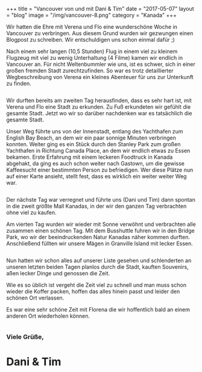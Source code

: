 +++
title = "Vancouver von und mit Dani & Tim"
date = "2017-05-07"
layout = "blog"
image = "/img/vancouver-8.png"
category = "Kanada"
+++

Wir hatten die Ehre mit Verena und Flo eine wunderschöne Woche in Vancouver zu verbringen. Aus diesem Grund wurden wir gezwungen einen Blogpost zu schreiben. Wir entschuldigen uns schon einmal dafür ;)

<!--more-->

Nach einem sehr langen (10,5 Stunden) Flug in einem viel zu kleinem Flugzeug mit viel zu wenig Unterhaltung (4 Filme) kamen wir endlich in Vancouver an. Für nicht Weltenbummler wie uns, ist es schwer, sich in einer großen fremden Stadt zurechtzufinden. So war es trotz detaillierter Wegbeschreibung von Verena ein kleines Abenteuer für uns zur Unterkunft zu finden. 

<img class="blog-post-img-single" src="/img/vancouver-2.png" alt="">


Wir durften bereits am zweiten Tag herausfinden, dass es sehr hart ist, mit Verena und Flo eine Stadt zu erkunden. Zu Fuß erkundeten wir gefühlt die gesamte Stadt. Jetzt wo wir so darüber nachdenken war es tatsächlich die gesamte Stadt. 

Unser Weg führte uns von der Innenstadt, entlang des Yachthafen zum English Bay Beach, an dem wir ein paar sonnige Minuten verbringen konnten. Weiter ging es ein Stück durch den Stanley Park zum großen Yachthafen in Richtung Canada Place, an dem wir endlich etwas zu Essen bekamen. Erste Erfahrung mit einem leckeren Foodtruck in Kanada abgehakt, da ging es auch schon weiter nach Gastown, um die gewisse Kaffeesucht einer bestimmten Person zu befriedigen. Wer diese Plätze nun auf einer Karte ansieht, stellt fest, dass es wirklich ein weiter weiter Weg war. 

<div class="blog-post-gallery">
<div><img src="/img/vancouver-4.png" alt=""></div>
<div><img src="/img/vancouver-5.png" alt=""></div>
<div><img src="/img/vancouver-3.png" alt=""></div>
</div>

Der nächste Tag war verregnet und führte uns (Dani und Tim) dann spontan in die zweit größte Mall Kanadas, in der wir den ganzen Tag verbrachten ohne viel zu kaufen.

Am vierten Tag wurden wir wieder mit Sonne verwöhnt und verbrachten alle zusammen einen schönen Tag. Mit dem Busshuttle fuhren wir in den Bridge Park, wo wir der beeindruckenden Natur Kanadas näher kommen durften. Anschließend füllten wir unsere Mägen in Granville Island mit lecker Essen.

<div class="blog-post-gallery">
<div><img src="/img/vancouver-6.png" alt=""></div>
<div><img src="/img/vancouver-7.png" alt=""></div>
<div><img src="/img/vancouver-8.png" alt=""></div>
</div>

Nun hatten wir schon alles auf unserer Liste gesehen und schlenderten an unseren letzten beiden Tagen planlos durch die Stadt, kauften Souvenirs, aßen lecker Dinge und genossen die Zeit. 

Wie es so üblich ist vergeht die Zeit viel zu schnell und man muss schon wieder die Koffer packen, hoffen das alles hinein passt und leider den schönen Ort verlassen. 

Es war eine sehr schöne Zeit mit Florena die wir hoffentlich bald an einem anderen Ort wiederholen können. 

<img class="blog-post-img-single" src="/img/vancouver-1.png" alt="">

### Viele Grüße, 

<h1 class="signature">Dani & Tim</h1>

